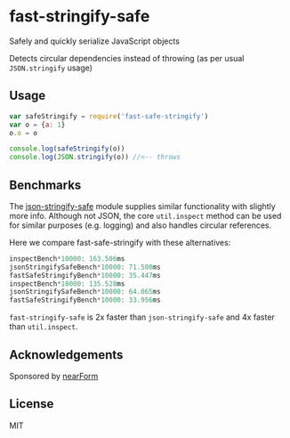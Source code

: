# fast-stringify-safe

Safely and quickly serialize JavaScript objects

Detects circular dependencies instead of throwing
(as per usual `JSON.stringify` usage)

## Usage

```js
var safeStringify = require('fast-safe-stringify')
var o = {a: 1}
o.o = o

console.log(safeStringify(o))
console.log(JSON.stringify(o)) //<-- throws
```

## Benchmarks

The [json-stringify-safe](http://npm.im/json-stringify-safe) module supplies similar 
functionality with slightly more info. Although not JSON,
the core `util.inspect` method can be used for similar purposes (e.g. 
logging) and also handles circular references.

Here we compare fast-safe-stringify with these alternatives:

```js
inspectBench*10000: 163.506ms
jsonStringifySafeBench*10000: 71.508ms
fastSafeStringifyBench*10000: 35.447ms
inspectBench*10000: 135.528ms
jsonStringifySafeBench*10000: 64.065ms
fastSafeStringifyBench*10000: 33.956ms
```

`fast-stringify-safe` is 2x faster than `json-stringify-safe` and 4x
faster than `util.inspect`.

## Acknowledgements

Sponsored by [nearForm](http://nearform.com)

## License

MIT

